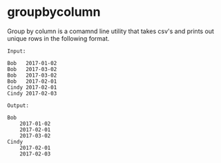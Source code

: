 
# groupbycolumn

Group by column is a comamnd line utility that takes csv's and prints out unique rows in the following format.
```
Input:

Bob   2017-01-02
Bob   2017-03-02
Bob   2017-03-02
Bob   2017-02-01
Cindy 2017-02-01
Cindy 2017-02-03

Output:

Bob
	2017-01-02
	2017-02-01
	2017-03-02
Cindy
	2017-02-01
	2017-02-03
```
